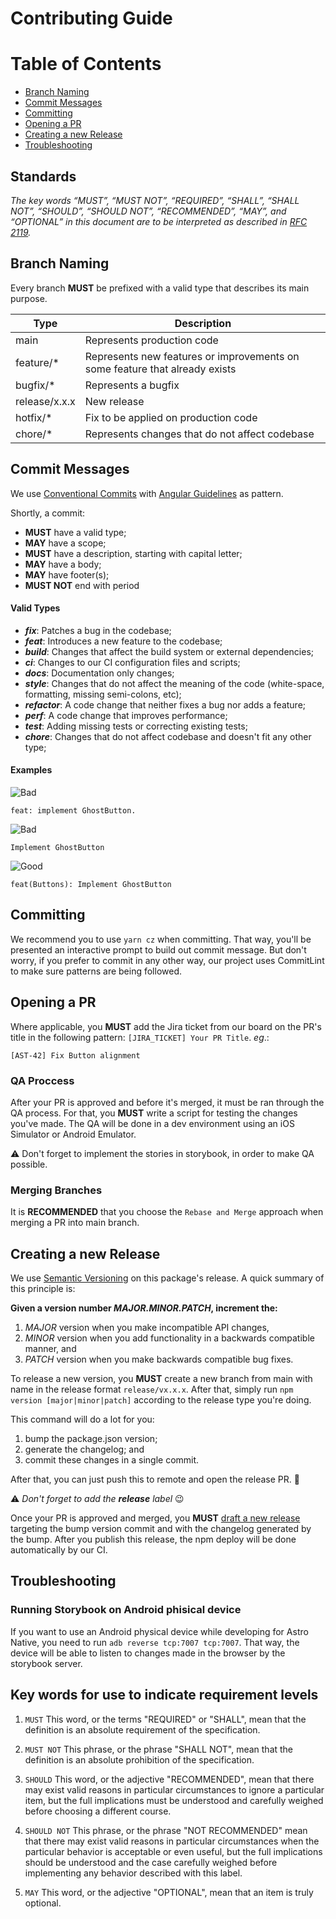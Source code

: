# Contributing Guide

# Table of Contents

- [Branch Naming](#branch-naming)
- [Commit Messages](#commit-messages)
- [Committing](#committing)
- [Opening a PR](#opening-a-pr)
- [Creating a new Release](#creating-a-new-release)
- [Troubleshooting](#troubleshooting)

## Standards

_The key words “MUST”, “MUST NOT”, “REQUIRED”, “SHALL”, “SHALL NOT”, “SHOULD”, “SHOULD NOT”, “RECOMMENDED”, “MAY”, and “OPTIONAL” in this document are to be interpreted as described in [RFC 2119](https://www.ietf.org/rfc/rfc2119.txt)._

## Branch Naming

Every branch **MUST** be prefixed with a valid type that describes its main purpose.

| Type          | Description                                                                 |
| ------------- | --------------------------------------------------------------------------- |
| main          | Represents production code                                                  |
| feature/\*    | Represents new features or improvements on some feature that already exists |
| bugfix/\*     | Represents a bugfix                                                         |
| release/x.x.x | New release                                                                 |
| hotfix/\*     | Fix to be applied on production code                                        |
| chore/\*      | Represents changes that do not affect codebase                               |

## Commit Messages

We use [Conventional Commits](https://www.conventionalcommits.org/en/v1.0.0/) with [Angular Guidelines](https://github.com/angular/angular/blob/22b96b9/CONTRIBUTING.md#-commit-message-guidelines) as pattern.

Shortly, a commit:

- **MUST** have a valid type;
- **MAY** have a scope;
- **MUST** have a description, starting with capital letter;
- **MAY** have a body;
- **MAY** have footer(s);
- **MUST NOT** end with period

#### Valid Types

- **_fix_**: Patches a bug in the codebase;
- **_feat_**: Introduces a new feature to the codebase;
- **_build_**: Changes that affect the build system or external dependencies;
- **_ci_**: Changes to our CI configuration files and scripts;
- **_docs_**: Documentation only changes;
- **_style_**: Changes that do not affect the meaning of the code (white-space, formatting, missing semi-colons, etc);
- **_refactor_**: A code change that neither fixes a bug nor adds a feature;
- **_perf_**: A code change that improves performance;
- **_test_**: Adding missing tests or correcting existing tests;
- **_chore_**: Changes that do not affect codebase and doesn't fit any other type;

#### Examples

![Bad](https://img.shields.io/badge/-Bad-red)

```
feat: implement GhostButton.
```

![Bad](https://img.shields.io/badge/-Bad-red)

```
Implement GhostButton
```

![Good](https://img.shields.io/badge/-Good-green)

```
feat(Buttons): Implement GhostButton

```

## Committing

We recommend you to use `yarn cz` when committing. That way, you'll be presented an interactive prompt to build out commit message. But don't worry, if you prefer to commit in any other way, our project uses CommitLint to make sure patterns are being followed.

## Opening a PR

Where applicable, you **MUST** add the Jira ticket from our board on the PR's title in the following pattern: `[JIRA_TICKET] Your PR Title`. _eg_.:

```
[AST-42] Fix Button alignment
```

### QA Proccess

After your PR is approved and before it's merged, it must be ran through the QA process. For that, you **MUST** write a script for testing the changes you've made. The QA will be done in a dev environment using an iOS Simulator or Android Emulator.

:warning: Don't forget to implement the stories in storybook, in order to make QA possible.

### Merging Branches

It is **RECOMMENDED** that you choose the `Rebase and Merge` approach when merging a PR into main branch.

## Creating a new Release

We use [Semantic Versioning](https://semver.org/) on this package's release. A quick summary of this principle is:

**Given a version number _MAJOR.MINOR.PATCH_, increment the:**

1. _MAJOR_ version when you make incompatible API changes,
2. _MINOR_ version when you add functionality in a backwards compatible manner, and
3. _PATCH_ version when you make backwards compatible bug fixes.

To release a new version, you **MUST** create a new branch from main with name in the release format `release/vx.x.x`. After that, simply run `npm version [major|minor|patch]` according to the release type you're doing.

This command will do a lot for you:

1. bump the package.json version;
2. generate the changelog; and
3. commit these changes in a single commit.

After that, you can just push this to remote and open the release PR. :rocket:

:warning: _Don't forget to add the **release** label_ :wink:

Once your PR is approved and merged, you **MUST** [draft a new release](https://github.com/magnetis/astro-native/releases/new) targeting the bump version commit and with the changelog generated by the bump. After you publish this release, the npm deploy will be done automatically by our CI.

## Troubleshooting

### Running Storybook on Android phisical device

If you want to use an Android physical device while developing for Astro Native, you need to run `adb reverse tcp:7007 tcp:7007`. That way, the device will be able to listen to changes made in the browser by the storybook server.

## Key words for use to indicate requirement levels

1. `MUST` This word, or the terms "REQUIRED" or "SHALL", mean that the definition is an absolute requirement of the specification.

2. `MUST NOT` This phrase, or the phrase "SHALL NOT", mean that the
   definition is an absolute prohibition of the specification.

3. `SHOULD` This word, or the adjective "RECOMMENDED", mean that there may exist valid reasons in particular circumstances to ignore a particular item, but the full implications must be understood and carefully weighed before choosing a different course.

4. `SHOULD NOT` This phrase, or the phrase "NOT RECOMMENDED" mean that there may exist valid reasons in particular circumstances when the particular behavior is acceptable or even useful, but the full implications should be understood and the case carefully weighed before implementing any behavior described with this label.

5. `MAY` This word, or the adjective "OPTIONAL", mean that an item is
   truly optional.
